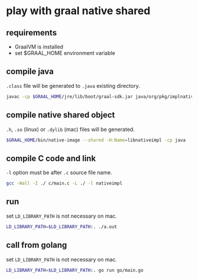 # play with graal native shared

## requirements

- GraalVM is installed
- set $GRAAL_HOME environment variable

## compile java

`.class` file will be generated to `.java` existing directory.

```sh
javac -cp $GRAAL_HOME/jre/lib/boot/graal-sdk.jar java/org/pkg/implnative/NativeImpl.java
```

## compile native shared object

`.h`, `.so` (linux) or `.dylib` (mac) files will be generated.

```sh
$GRAAL_HOME/bin/native-image --shared -H:Name=libnativeimpl -cp java
```

## compile C code and link

`-l` option must be after `.c` source file name.

```sh
gcc -Wall -I ./ c/main.c -L ./ -l nativeimpl
```

## run

set `LD_LIBRARY_PATH` is not necessary on mac.

```sh
LD_LIBRARY_PATH=$LD_LIBRARY_PATH:. ./a.out
```

## call from golang

set `LD_LIBRARY_PATH` is not necessary on mac.

```sh
LD_LIBRARY_PATH=$LD_LIBRARY_PATH:. go run go/main.go
```

